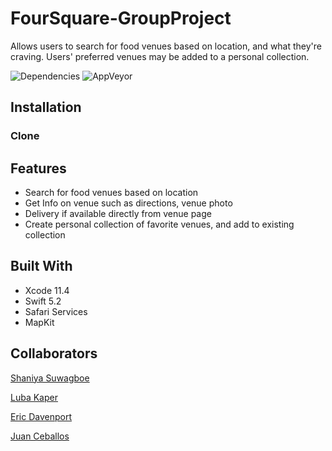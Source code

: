 # FourSquare-GroupProject
Allows users to search for food venues based on location, and what they're craving. Users' preferred venues may be added to a personal collection.

![Dependencies](https://img.shields.io/badge/dependencies-up%20to%20date-brightgreen) ![AppVeyor](https://img.shields.io/badge/build-passing-brightgreen)

## Installation

### Clone 

## Features

* Search for food venues based on location
* Get Info on venue such as directions, venue photo
* Delivery if available directly from venue page
* Create personal collection of favorite venues, and add to existing collection

## Built With

* Xcode 11.4
* Swift 5.2
* Safari Services
* MapKit

## Collaborators
[Shaniya Suwagboe](https://github.com/suwagboe)

[Luba Kaper](https://github.com/LubaKaper)

[Eric Davenport](https://github.com/EricDavenport)

[Juan Ceballos](https://github.com/Juan-Ceballos)
